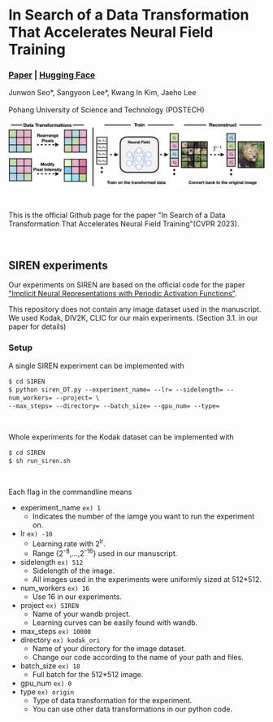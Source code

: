 # In Search of a Data Transformation That Accelerates Neural Field Training
### [Paper](https://arxiv.org/abs/2311.17094) | [Hugging Face](https://huggingface.co/papers/2311.17094)

Junwon Seo\*, Sangyoon Lee\*, Kwang In Kim, Jaeho Lee<br><br>
Pohang University of Science and Technology (POSTECH)

![pipeline](./assets/pipeline1.png)

<br>

This is the official Github page for the paper "In Search of a Data Transformation That Accelerates Neural Field Training"(CVPR 2023).

<br>

## SIREN experiments

Our experiments on SIREN are based on the official code for the paper ["Implicit Neural Representations with Periodic Activation Functions"](https://github.com/vsitzmann/siren).<br>

This repository does not contain any image dataset used in the manuscript.<br>
We used Kodak, DIV2K, CLIC for our main experiments. (Section 3.1. in our paper for details)
<br>

### Setup

A single SIREN experiment can be implemented with

```
$ cd SIREN
$ python siren_DT.py --experiment_name= --lr= --sidelength= --num_workers= --project= \
--max_steps= --directory= --batch_size= --gpu_num= --type=
```
<br>

Whole experiments for the Kodak dataset can be implemented with

```
$ cd SIREN
$ sh run_siren.sh
```
<br>

Each flag in the commandline means <br>

* experiment_name `ex) 1`
    * Indicates the number of the iamge you want to run the experiment on.
* lr `ex) -10`
    * Learning rate with 2<sup>lr</sup>.
    * Range {2<sup>-8</sup>,...,2<sup>-16</sup>} used in our manuscript.
* sidelength `ex) 512`
    * Sidelength of the image.
    * All images used in the experiments were uniformly sized at 512*512.
* num_workers `ex) 16`
    * Use 16 in our experiments.
* project `ex) SIREN`
    * Name of your wandb project.
    * Learning curves can be easily found with wandb.
* max_steps `ex) 10000`
* directory `ex) kodak_ori`
    * Name of your directory for the image dataset.
    * Change our code according to the name of your path and files.
* batch_size `ex) 18`
    * Full batch for the 512*512 image.
* gpu_num `ex) 0`
* type `ex) origin`
    * Type of data transformation for the experiment.
    * You can use other data transformations in our python code.
